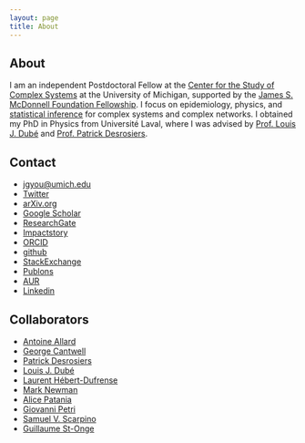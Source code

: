 ```yaml
---
layout: page
title: About
---
```


## About

I am an independent Postdoctoral Fellow at the [Center for the Study of Complex Systems](http://lsa.umich.edu/cscs/) at the University of Michigan, supported by the [James S. McDonnell Foundation Fellowship](https://www.jsmf.org/apply/fellowship/).
I focus on epidemiology, physics, and [statistical inference](https://en.m.wikipedia.org/wiki/Statistical_inference) for complex systems and complex networks.
I obtained my PhD in Physics from  Université Laval, where I was advised by [Prof. Louis J. Dubé](http://www.dynamica.phy.ulaval.ca) and [Prof. Patrick Desrosiers](https://scholar.google.ca/citations?user=YAqE0O0AAAAJ&hl=en).

<div class="end-of-post"></div>

## Contact

<ul class="contact-list">
<li class="contact-list-item"> 
<a href="mailto:jgyou@umich.edu"><i class="fa fa-envelope-o" aria-hidden="true"></i> jgyou@umich.edu </a>  
</li> 
<li class="contact-list-item"> 
<a href="http://www.twitter.com/_jgyou"><i class="fa fa-twitter" aria-hidden="true"></i> Twitter </a>
</li>
<li class="contact-list-item"> 
<a href="https://arxiv.org/a/young_j_1.html"><i class="ai ai-arxiv" aria-hidden="true"></i>  arXiv.org </a>
</li>
<li class="contact-list-item"> 
<a href="https://scholar.google.ca/citations?user=qmKcNSoAAAAJ&hl=en"><i class="ai ai-google-scholar" aria-hidden="true"></i>  Google Scholar </a>
</li>
<li class="contact-list-item"> 
<a href="https://www.researchgate.net/profile/Jean_Gabriel_Young"><i class="ai ai-researchgate" aria-hidden="true"></i>  ResearchGate  </a></li>
<li class="contact-list-item"> 
<a href="https://impactstory.org/u/0000-0002-4464-2692"><i class="ai ai-impactstory" aria-hidden="true"></i>  Impactstory  </a></li>
<li class="contact-list-item"> 
<a href="http://orcid.org/0000-0002-4464-2692"><i class="ai ai-orcid" aria-hidden="true"></i>  ORCID</a>
</li>
<li class="contact-list-item"> 
<a href="https://github.com/jg-you/"><i class="fa fa-github" aria-hidden="true"></i> github </a>
</li>
<li class="contact-list-item"> 
<a href="http://stackexchange.com/users/2079477/jgyou?tab=accounts"><i class="fa fa-stack-exchange" aria-hidden="true"></i> StackExchange </a>
</li>
<li class="contact-list-item"> 
<a href="https://publons.com/author/1643175/jean-gabriel-young"><i class="ai ai-publons" aria-hidden="true"></i> Publons </a>
</li>
<li class="contact-list-item"> 
<a href="https://aur.archlinux.org/account/jg-you/"><i class="fa fa-linux" aria-hidden="true"></i> AUR  </a>
</li>
<li class="contact-list-item"> 
<a href="http://www.linkedin.com/pub/jean-gabriel-young/59/577/698"><i class="fa fa-linkedin" aria-hidden="true"></i> Linkedin </a>
</li>
</ul>

<div class="end-of-post"></div>

## Collaborators

<ul class="collab-list">
<li class="collab-list-item"><a href="http://antoineallard.github.io/"> Antoine Allard </a></li>
<li class="collab-list-item"><a href="https://www.george-cantwell.com/"> George Cantwell </a></li>
<li class="collab-list-item"><a href="https://dynamicalab.github.io/members.html"> Patrick Desrosiers </a></li>
<li class="collab-list-item"><a href="https://dynamicalab.github.io/members.html"> Louis J. Dubé </a></li>
<li class="collab-list-item"><a href="http://laurenthebertdufresne.github.io/"> Laurent Hébert-Dufrense </a></li>
<li class="collab-list-item"><a href="http://www-personal.umich.edu/~mejn/"> Mark Newman </a></li>
<li class="collab-list-item"><a href="https://alpatania.github.io/"> Alice Patania </a></li>
<li class="collab-list-item"><a href="https://lordgrilo.github.io/"> Giovanni Petri </a></li>
<li class="collab-list-item"><a href="http://scarpino.github.io/"> Samuel V. Scarpino</a></li>
<li class="collab-list-item"><a href="https://gstonge.github.io/"> Guillaume St-Onge </a></li>
</ul>
